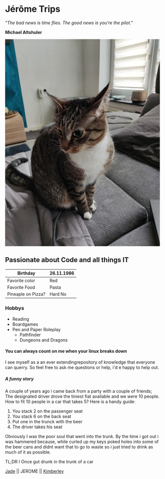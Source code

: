 # Jérôme Trips

*"The bad news is time flies. The good news is you're the pilot."*

 **Michael Altshuler**

![Professional Photo](Photo.jpg)

## Passionate about Code and all things IT

| Birthday         | 26.11.1986  |
|------------------| ------------|
|Favorite color    | Red         |
|Favorite Food     | Pasta       |
|Pineaple on Pizza?| Hard No     |


### Hobbys

- Reading
- Boardgames
- Pen and Paper Roleplay
    - Pathfinder
    - Dungeons and Dragons 

#### You can always count on me when your linux breaks down

I see myself as a an ever extendingrepository of knowledge that everyone can querry. So feel free to ask me questions or help, i'd e happy to help out.


##### A funny story

A couple of years ago i came back from a party with a couple of friends;
The designated driver drove the tiniest fiat available and we were 10 people.
How to fit 10 people in a car that takes 5?
Here is a handy guide:
1. You stack 2 on  the passenger seat
2. You stack 6 on the back seat
3. Put one in the trunck with the beer
4. The driver takes his seat

Obviously I was the poor soul that went into the trunk.
By the time i got out i was hammered because, while curled up my keys poked holes into some of the beer cans and didnt want that to go to waste so i just tried to drink as much of it as possible.


TL;DR I Once gut drunk in the trunk of a car

[Jade](https://github.com/TreshMiralissa/markdown-challenge-#readme) || JEROME || [Kimberley](https://github.com/Kimberley16/markdown-challenge-#readme)